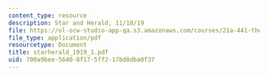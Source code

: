 ```yaml
---
content_type: resource
description: Star and Herald, 11/18/19
file: https://ol-ocw-studio-app-qa.s3.amazonaws.com/courses/21a-441-the-conquest-of-america-spring-2004/700a9bee56408f175ff217bd0dba0f37_starherald_1919_1.pdf
file_type: application/pdf
resourcetype: Document
title: starherald_1919_1.pdf
uid: 700a9bee-5640-8f17-5ff2-17bd0dba0f37
---
```

